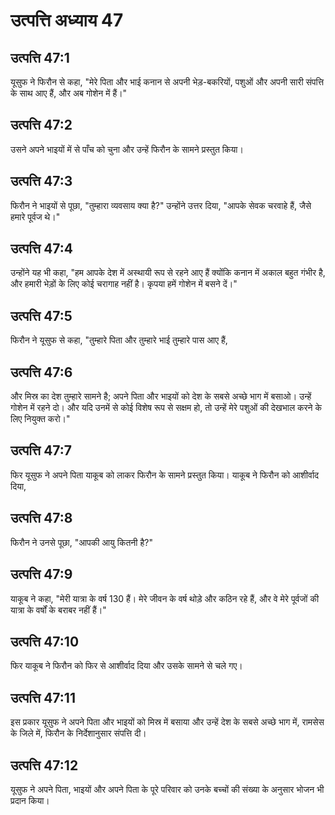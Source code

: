 # उत्पत्ति अध्याय 47

## उत्पत्ति 47:1
यूसुफ ने फिरौन से कहा, "मेरे पिता और भाई कनान से अपनी भेड़-बकरियों, पशुओं और अपनी सारी संपत्ति के साथ आए हैं, और अब गोशेन में हैं।"

## उत्पत्ति 47:2
उसने अपने भाइयों में से पाँच को चुना और उन्हें फिरौन के सामने प्रस्तुत किया।

## उत्पत्ति 47:3
फिरौन ने भाइयों से पूछा, "तुम्हारा व्यवसाय क्या है?" उन्होंने उत्तर दिया, "आपके सेवक चरवाहे हैं, जैसे हमारे पूर्वज थे।"

## उत्पत्ति 47:4
उन्होंने यह भी कहा, "हम आपके देश में अस्थायी रूप से रहने आए हैं क्योंकि कनान में अकाल बहुत गंभीर है, और हमारी भेड़ों के लिए कोई चरागाह नहीं है। कृपया हमें गोशेन में बसने दें।"

## उत्पत्ति 47:5
फिरौन ने यूसुफ से कहा, "तुम्हारे पिता और तुम्हारे भाई तुम्हारे पास आए हैं,

## उत्पत्ति 47:6
और मिस्र का देश तुम्हारे सामने है; अपने पिता और भाइयों को देश के सबसे अच्छे भाग में बसाओ। उन्हें गोशेन में रहने दो। और यदि उनमें से कोई विशेष रूप से सक्षम हो, तो उन्हें मेरे पशुओं की देखभाल करने के लिए नियुक्त करो।"

## उत्पत्ति 47:7
फिर यूसुफ ने अपने पिता याकूब को लाकर फिरौन के सामने प्रस्तुत किया। याकूब ने फिरौन को आशीर्वाद दिया,

## उत्पत्ति 47:8
फिरौन ने उनसे पूछा, "आपकी आयु कितनी है?"

## उत्पत्ति 47:9
याकूब ने कहा, "मेरी यात्रा के वर्ष 130 हैं। मेरे जीवन के वर्ष थोड़े और कठिन रहे हैं, और वे मेरे पूर्वजों की यात्रा के वर्षों के बराबर नहीं हैं।"

## उत्पत्ति 47:10
फिर याकूब ने फिरौन को फिर से आशीर्वाद दिया और उसके सामने से चले गए।

## उत्पत्ति 47:11
इस प्रकार यूसुफ ने अपने पिता और भाइयों को मिस्र में बसाया और उन्हें देश के सबसे अच्छे भाग में, रामसेस के जिले में, फिरौन के निर्देशानुसार संपत्ति दी।

## उत्पत्ति 47:12
यूसुफ ने अपने पिता, भाइयों और अपने पिता के पूरे परिवार को उनके बच्चों की संख्या के अनुसार भोजन भी प्रदान किया।
